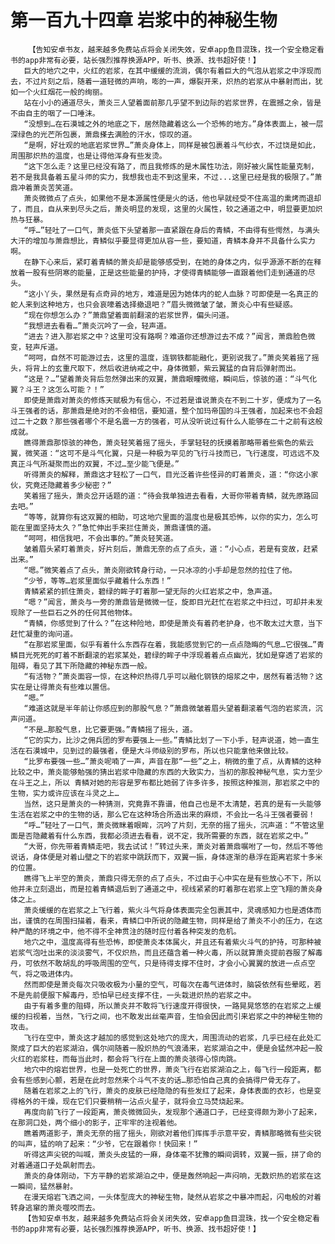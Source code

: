 # 第一百九十四章 岩浆中的神秘生物
        【告知安卓书友，越来越多免费站点将会关闭失效，安卓app鱼目混珠，找一个安全稳定看书的app非常有必要，站长强烈推荐换源APP，听书、换源、找书超好使！】
       巨大的地穴之中，火红的岩浆，在其中缓缓的流淌，偶尔有着巨大的气泡从岩浆之中浮现而去，不过片刻之后，随着一道轻微的声响，嘭的一声，爆裂开来，炽热的岩浆从中暴射而出，犹如一个火红烟花一般的绚丽。
       站在小小的通道尽头，萧炎三人望着面前那几乎望不到边际的岩浆世界，在震撼之余，皆是不由自主的咽了一口唾沫。
       “没想到…在石漠城之外的地底之下，居然隐藏着这么一个恐怖的地方。”身体表面上，被一层深绿色的光芒所包裹，萧鼎搽去满脸的汗水，惊叹的道。
       “是啊，好壮观的地底岩浆世界…”萧炎身体上，同样是被包裹着斗气纱衣，不过饶是如此，周围那炽热的温度，也是让得他浑身有些发烫。
       “这下怎么走？这里已经没有路了，而且我修炼的是木属性功法，刚好被火属性能量克制，若不是我具备着五星斗师的实力，我想我也走不到这里来，不过...这里已经是我的极限了。”萧鼎冲着萧炎苦笑道。
       萧炎微微点了点头，如果他不是本源属性便是火的话，他也早就经受不住高温的熏烤而退却了，而且，自从来到尽头之后，萧炎明显的发现，这里的火属性，较之通道之中，明显要更加炽热与狂暴。
       “呼…”轻吐了一口气，萧炎低下头望着那一直紧跟在身后的青鳞，不由得有些愕然，与满头大汗的增加与萧鼎想比，青鳞似乎要显得更加从容一些，要知道，青鳞本身并不具备什么实力啊。
       在静下心来后，紧盯着青鳞的萧炎却是能够感受到，在她的身体之内，似乎源源不断的在释放着一股有些阴寒的能量，正是这些能量的护持，才使得青鳞能够一直跟着他们走到通道的尽头。
       “这小丫头，果然是有点奇异的地方，难道是因为她体内的蛇人血脉？可即使是一名真正的蛇人来到这种地方，也只会哀嚎着选择撤退吧？”眉头微微皱了皱，萧炎心中有些疑惑。
       “现在你想怎么办？”萧鼎望着面前翻滚的岩浆世界，偏头问道。
       “我想进去看看…”萧炎沉吟了一会，轻声道。
       “进去？进入那岩浆之中？这里可没有路啊？难道你还想游过去不成？”闻言，萧鼎脸色微变，轻声斥道。
       “呵呵，自然不可能游过去，这里的温度，连钢铁都能融化，更别说我了。”萧炎笑着摇了摇头，将背上的玄重尺取下，然后收进纳戒之中，身体微颤，紫云翼猛的自背后弹射而出。
       “这是？…”望着萧炎背后忽然弹出来的双翼，萧鼎眼瞳微缩，瞬间后，惊骇的道：“斗气化翼？斗王？这怎么可能？！”
       即使是萧鼎对萧炎的修炼天赋极为有信心，不过若是谁说萧炎在不到二十岁，便成为了一名斗王强者的话，那萧鼎是绝对的不会相信，要知道，整个加玛帝国的斗王强者，加起来也不会超过二十之数？那些强者哪个不是名震一方的强者，可从没听说过有什么人能够在二十之前有这般成就。
       瞧得萧鼎那惊骇的神色，萧炎轻笑着摇了摇头，手掌轻轻的抚摸着那略带着些紫色的紫云翼，微笑道：“这可不是斗气化翼，只是一种极为罕见的飞行斗技而已，飞行速度，可远远不及真正斗气所凝聚而出的双翼，不过…至少能飞便是。”
       听得萧炎的解释，萧鼎这才轻松了一口气，目光泛着许些怪异的盯着萧炎，道：“你这小家伙，究竟还隐藏着多少秘密？”
       笑着摇了摇头，萧炎岔开话题的道：“待会我单独进去看看，大哥你带着青鳞，就先原路回去吧。”
       “等等，就算你有这双翼的相助，可这地穴里面的温度也是极其恐怖，以你的实力，怎么可能在里面坚持太久？”急忙伸出手来拦住萧炎，萧鼎谨慎的道。
       “呵呵，相信我吧，不会出事的。”萧炎轻笑道。
       皱着眉头紧盯着萧炎，好片刻后，萧鼎无奈的点了点头，道：“小心点，若是有变故，赶紧出来。”
       “嗯。”微笑着点了点头，萧炎刚欲转身行动，一只冰凉的小手却是忽然的拉住了他。
       “少爷，等等…岩浆里面似乎藏着什么东西！”
       青鳞紧紧的抓住萧炎，碧绿的眸子盯着那一望无际的火红岩浆之中，急声道。
       “嗯？”闻言，萧炎与一旁的萧鼎皆是微微一怔，旋即目光赶忙在岩浆之中扫过，可却并未发现除了一些巨石之外的任何其他物体。
       “青鳞，你感觉到了什么？”在这种险地，即使是萧炎有着药老护身，也不敢太过大意，当下赶忙凝重的询问道。
       “在那岩浆里面，似乎有着什么东西存在着，我能感觉到它的一点点隐晦的气息…它很强…”青鳞目光死死的盯着不断翻滚的岩浆某处，碧绿的眸子中浮现着着点点幽光，犹如是穿透了岩浆的阻碍，看见了其下所隐藏的神秘东西一般。
       “有活物？”萧炎面容一惊，在这种炽热得几乎可以融化钢铁的熔浆之中，居然有着活物？这实在是让得萧炎有些难以置信。
       “嗯。”
       “难道这就是半年前让你感应到的那股气息？”萧鼎微皱着眉头望着翻滚着气泡的岩浆流，沉声问道。
       “不是…那股气息，比它要更强。”青鳞摇了摇头，道。
       “它的实力，比沙之佣兵团的罗布要强上一些。”青鳞比划了一下小手，轻声说道，她一直生活在石漠城中，见到过的最强者，便是大斗师级别的罗布，所以也只能拿他来做比较。
       “比罗布要强一些…”萧炎呢喃了一声，声音在那“一些”之上，稍微的重了点，从青鳞的这种比较之中，萧炎能够勉强的猜出岩浆中隐藏的东西的大致实力，当初的那股神秘气息，实力至少在斗王之上，所以 青鳞对她的形容是罗布都比她弱了许多许多，按照这种推测，那岩浆之中的生物，实力或许应该在斗灵之上…
       当然，这只是萧炎的一种猜测，究竟靠不靠谱，他自己也是不太清楚，若真的是有一头能够生活在岩浆之中的生物的话，那么它在这种场合所造出来的麻烦，不会比一名斗王强者要弱！
       “呼…”轻吐了一口气，萧炎微眯着眼眸，沉吟了片刻，无奈的摇了摇头，沉声道：“不管这里面是否隐藏着有什么东西，我都必须进去看看，说不定，我所需要的东西，就在岩浆之中。”
       “大哥，你先带着青鳞走吧，我去试试！”转过头来，萧炎对着萧鼎嘱咐了一句，然后不等他说话，身体便是对着山壁之下的岩浆中跳跃而下，双翼一振，身体逐渐的悬浮在距离岩浆十多米的位置。
       瞧得飞上半空的萧炎，萧鼎只得无奈的点了点头，不过由于心中实在是有些放心不下，所以他并未立刻退出，而是拉着青鳞退后到了通道之中，视线紧紧的盯着那在岩浆上空飞翔的萧炎身体之上。
       萧炎缓缓的在岩浆之上飞行着，紫火斗气将身体表面完全包裹其中，灵魂感知力也是透体而出，谨慎的在周围扫描着，看来，青鳞口中所说的隐藏生物，同样是给了萧炎不小的压力，在这种严酷的环境之中，他不得不全神贯注的随时应付着各种突发的危机。
       地穴之中，温度高得有些恐怖，即使萧炎本体属火，并且还有着紫火斗气的护持，可那种被岩浆气泡吐出来的淡淡雾气，不仅炽热，而且还蕴含着一种火毒，所以就算萧炎提前吞服了解毒丹，可依然不敢胡乱的呼吸周围的空气，只是待得支撑不住时，才会小心翼翼的放进一点点空气，将之吸进体内。
       然而即使是萧炎每次只吸收极为小量的空气，可每次在毒气进体时，脑袋依然有些晕眩，若不是先前便服下解毒丹，恐怕早已经支撑不住，一头栽进炽热的岩浆之中。
       由于有着多重的阻碍，所以萧炎并不敢将飞行速度开得很快，一路晃晃悠悠的在岩浆之上缓缓的扫视着，当然，飞行之间，也不敢发出丝毫声音，生怕会因此而引来岩浆之中的神秘生物的攻击。
       飞行在空中，萧炎这才越加的感觉到这处地穴的庞大，周围流动的岩浆，几乎已经在此处汇聚成了巨大的岩浆湖泊，偶尔间随着一股炽热的气浪涌来，岩浆湖泊之中，便是会猛然冲起一股火红的岩浆柱，而每当此时，都会将飞行在上面的萧炎骇得心惊肉跳。
       地穴中的熔岩世界，也是一处死亡的世界，萧炎飞行在岩浆湖泊之上，每飞行一段距离，都会有些感到心颤，若是在此时忽然来个斗气不支的话…那恐怕自己真的会搞得尸骨无存了。
       随着在岩浆之上的飞行，萧炎的皮肤已经隐隐的有些发红了起来，身体表面的衣衫，也是变得格外的干燥，现在它们只要稍稍一沾点火星子，就将会立马焚烧起来。
       再度向前飞行了一段距离，萧炎微微回头，发现那个通道口子，已经变得颇为渺小了起来，在那洞口处，两个细小的影子，正牢牢的注视着他。
       瞧着两道影子，萧炎无奈的摇了摇头，刚欲对着他们挥挥手示意平安，青鳞那略微有些尖锐的叫声，猛的响了起来：“少爷，它在跟着你！快回来！”
       听得这声尖锐的叫喊，萧炎头皮猛的一麻，身体毫不犹豫的瞬间调转，双翼一振，拼了命的对着通道口子处飙射而去。
       萧炎的身体刚动，下方平静的岩浆湖泊之中，便是轰然响起一声闷响，无数炽热的岩浆在这一瞬间，猛然暴射。
       在漫天熔岩飞洒之间，一头体型庞大的神秘生物，陡然从岩浆之中暴冲而起，闪电般的对着转身逃窜的萧炎噬咬而去。
       【告知安卓书友，越来越多免费站点将会关闭失效，安卓app鱼目混珠，找一个安全稳定看书的app非常有必要，站长强烈推荐换源APP，听书、换源、找书超好使！】